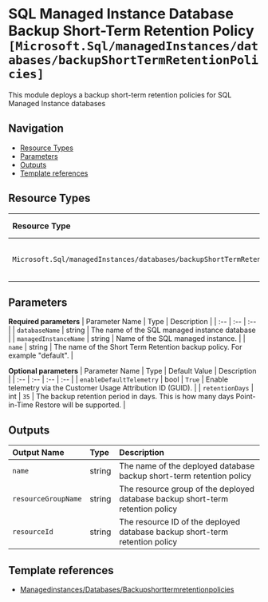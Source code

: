 # SQL Managed Instance Database Backup Short-Term Retention Policy `[Microsoft.Sql/managedInstances/databases/backupShortTermRetentionPolicies]`

This module deploys a backup short-term retention policies for SQL Managed Instance databases


## Navigation

- [Resource Types](#Resource-Types)
- [Parameters](#Parameters)
- [Outputs](#Outputs)
- [Template references](#Template-references)

## Resource Types

| Resource Type | API Version |
| :-- | :-- |
| `Microsoft.Sql/managedInstances/databases/backupShortTermRetentionPolicies` | 2017-03-01-preview |

## Parameters

**Required parameters**
| Parameter Name | Type | Description |
| :-- | :-- | :-- |
| `databaseName` | string | The name of the SQL managed instance database |
| `managedInstanceName` | string | Name of the SQL managed instance. |
| `name` | string | The name of the Short Term Retention backup policy. For example "default". |

**Optional parameters**
| Parameter Name | Type | Default Value | Description |
| :-- | :-- | :-- | :-- |
| `enableDefaultTelemetry` | bool | `True` | Enable telemetry via the Customer Usage Attribution ID (GUID). |
| `retentionDays` | int | `35` | The backup retention period in days. This is how many days Point-in-Time Restore will be supported. |


## Outputs

| Output Name | Type | Description |
| :-- | :-- | :-- |
| `name` | string | The name of the deployed database backup short-term retention policy |
| `resourceGroupName` | string | The resource group of the deployed database backup short-term retention policy |
| `resourceId` | string | The resource ID of the deployed database backup short-term retention policy |

## Template references

- [Managedinstances/Databases/Backupshorttermretentionpolicies](https://docs.microsoft.com/en-us/azure/templates/Microsoft.Sql/2017-03-01-preview/managedInstances/databases/backupShortTermRetentionPolicies)

